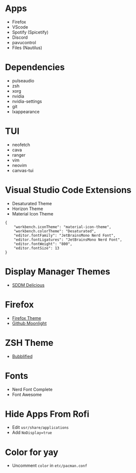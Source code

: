 # Apps
- Firefox
- VScode
- Spotify (Spicetify)
- Discord
- pavucontrol
- Files (Nautilus)

# Dependencies
- pulseaudio
- zsh
- xorg
- nvidia
- nvidia-settings
- git
- lxappearance

# TUI
- neofetch
- cava
- ranger
- vim
- neovim
- canvas-tui

# Visual Studio Code Extensions
- Desaturated Theme
- Horizon Theme
- Material Icon Theme
```
{
    "workbench.iconTheme": "material-icon-theme",
    "workbench.colorTheme": "Desaturated",
    "editor.fontFamily": "JetBrainsMono Nerd Font",
    "editor.fontLigatures": "JetBrainsMono Nerd Font",
    "editor.fontWeight": "800",
    "editor.fontSize": 13
}
```

# Display Manager Themes
- [SDDM Delicious](https://github.com/stuomas/delicious-sddm-theme)

# Firefox
- [Firefox Theme](https://github.com/mut-ex/minimal-functional-fox)
- [Github Moonlight](https://github.com/Brettm12345/github-moonlight)

# ZSH Theme
- [Bubblified](https://github.com/hohmannr/bubblified)

# Fonts
- Nerd Font Complete
- Font Awesome

# Hide Apps From Rofi
- Edit `usr/share/applications`
- Add `NoDisplay=true`

# Color for yay
- Uncomment `color` in `etc/pacman.conf`
